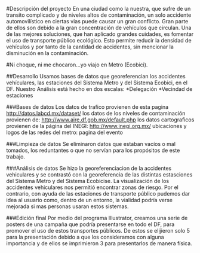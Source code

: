 #Descripción del proyecto
En una ciudad como la nuestra, que sufre de un transito complicado y de niveles altos de contaminación, un solo accidente automovilístico en ciertas vias puede causar un gran conflicto. Gran parte de ellos son debido a la gran concentración de vehículos que circulan.
Una de las mejores soluciones, que han aplicado grandes cuidades, es fomentar el uso de transporte público ecológico. Esto permite reducir la densidad de vehículos y por tanto de la cantidad de accidentes, sin mencionar la disminución en la contaminación.

#Ni choque, ni me chocaron...yo viajo en Metro (Ecobici).

##Desarrollo
Usamos bases de datos que georeferencian los accidentes vehículares, las estaciones del Sistema Metro y del Sistema Ecobici, en el DF. Nuestro Análisis está hecho en dos escalas: 
*Delegación
*Vecindad de estaciones

###Bases de datos
Los datos de trafico provienen de esta pagina
http://datos.labcd.mx/dataset/
los datos de los niveles de contaminación provienen de:
http://www.aire.df.gob.mx/default.php
los datos cartograficos provienen de la página del INEGI:
http://www.inegi.org.mx/
ubicaciones y logos de las redes del metro: pagina del evento

###Limpieza de datos
Se eliminaron datos que estaban vacíos o mal tomados, los reduntantes o que no servían para los propósitos de este trabajo. 

###Análisis de datos
Se hizo la georeferenciacion de la accidentes vehiculares y se contrastó con la georeferencia de las distintas estasciones del Sistema Metro y del Sistema Ecobicise. La visualización de los accidentes vehiculares nos permitió encontrar zonas de riesgo. Por el contrario, con ayuda de las estaciones de transporte público pudemos dar idea al usuario como, dentro de un entorno, la vialidad podría verse mejorada si mas personas usaran estos sistemas.

###Edición final
Por medio del programa Illustrator, creamos una serie de posters de una campaña que podría presentarse en todo el DF, para promover el uso de estos transportes públicos. De estos se elijieron solo 5 para la presentación debido a que los consideramos con alguna importancia y de ellos se imprimieron 3 para presentarlos de manera física.
